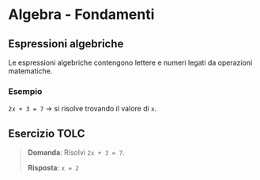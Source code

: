 # Algebra - Fondamenti

## Espressioni algebriche
Le espressioni algebriche contengono lettere e numeri legati da operazioni matematiche.

### Esempio
`2x + 3 = 7` → si risolve trovando il valore di `x`.

## Esercizio TOLC
> **Domanda**: Risolvi `2x + 3 = 7`.
> 
> **Risposta**: `x = 2`
